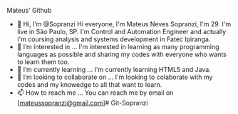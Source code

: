 Mateus' Github

- 👋 Hi, I’m @Sopranzi
Hi everyone, I'm Mateus Neves Sopranzi, I'm 29. I'm live in São Paulo, SP. I'm Control and Automation Engineer and actually i'm coursing analysis and systems development in Fatec Ipiranga.
- 👀 I’m interested in ...
I'm interested in learning as many programming languages ​​as possible and sharing my codes with everyone who wants to learn them too. 
- 🌱 I’m currently learning ...
I'm currently learning HTML5 and Java.
- 💞️ I’m looking to collaborate on ...
I'm looking to colaborate with my codes and my knowedge to all that want to learn.
- 📫 How to reach me ...
You can reach me by email on [mateussopranzi@gmail.com]# Git-Sopranzi
